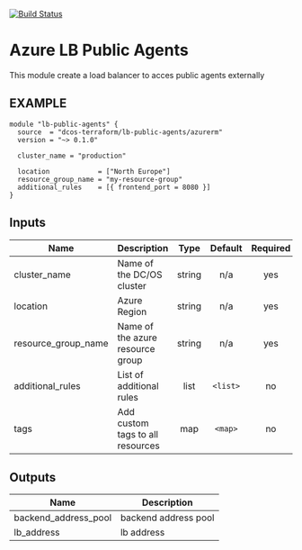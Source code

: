 [![Build Status](https://jenkins-terraform.mesosphere.com/service/dcos-terraform-jenkins/job/dcos-terraform/job/terraform-azurerm-lb-public-agents/job/master/badge/icon)](https://jenkins-terraform.mesosphere.com/service/dcos-terraform-jenkins/job/dcos-terraform/job/terraform-azurerm-lb-public-agents/job/master/)

Azure LB Public Agents
============
This module create a load balancer to acces public agents externally

EXAMPLE
-------

```hcl
module "lb-public-agents" {
  source  = "dcos-terraform/lb-public-agents/azurerm"
  version = "~> 0.1.0"

  cluster_name = "production"

  location            = ["North Europe"]
  resource_group_name = "my-resource-group"
  additional_rules    = [{ frontend_port = 8080 }]
}
```

## Inputs

| Name | Description | Type | Default | Required |
|------|-------------|:----:|:-----:|:-----:|
| cluster\_name | Name of the DC/OS cluster | string | n/a | yes |
| location | Azure Region | string | n/a | yes |
| resource\_group\_name | Name of the azure resource group | string | n/a | yes |
| additional\_rules | List of additional rules | list | `<list>` | no |
| tags | Add custom tags to all resources | map | `<map>` | no |

## Outputs

| Name | Description |
|------|-------------|
| backend\_address\_pool | backend address pool |
| lb\_address | lb address |

